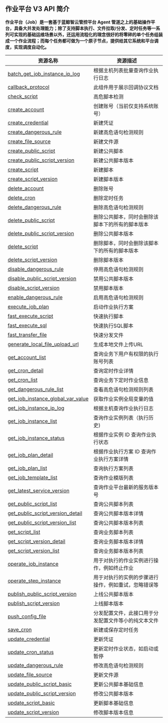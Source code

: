 ## 作业平台 V3 API 简介

**作业平台（Job）是一套基于蓝鲸智云管控平台 Agent 管道之上的基础操作平台，具备大并发处理能力；除了支持脚本执行、文件拉取/分发、定时任务等一系列可实现的基础运维场景以外，还运用流程化的理念很好的将零碎的单个任务组装成一个作业流程；而每个任务都可做为一个原子节点，提供给其它系统和平台调度，实现调度自动化。**


| 资源名称 | 资源描述 |
| -------- | ------- |
| [batch_get_job_instance_ip_log](https://github.com/TencentBlueKing/bk-job/blob/3.9.x/docs/apidoc/esb/jobv3-confapis/apidocs/zh_hans/batch_get_job_instance_ip_log.md) | 根据主机列表批量查询作业执行日志 |
| [callback_protocol](https://github.com/TencentBlueKing/bk-job/blob/3.9.x/docs/apidoc/esb/jobv3-confapis/apidocs/zh_hans/callback_protocol.md) | 此组件用于展示回调协议文档 |
| [check_script](https://github.com/TencentBlueKing/bk-job/blob/3.9.x/docs/apidoc/esb/jobv3-confapis/apidocs/zh_hans/check_script.md) | 高危脚本检测 |
| [create_account](https://github.com/TencentBlueKing/bk-job/blob/3.9.x/docs/apidoc/esb/jobv3-confapis/apidocs/zh_hans/create_account.md) | 创建账号（当前仅支持系统账号） |
| [create_credential](https://github.com/TencentBlueKing/bk-job/blob/3.9.x/docs/apidoc/esb/jobv3-confapis/apidocs/zh_hans/create_credential.md) | 新建凭证 |
| [create_dangerous_rule](https://github.com/TencentBlueKing/bk-job/blob/3.9.x/docs/apidoc/esb/jobv3-confapis/apidocs/zh_hans/create_dangerous_rule.md) | 新建高危语句检测规则 |
| [create_file_source](https://github.com/TencentBlueKing/bk-job/blob/3.9.x/docs/apidoc/esb/jobv3-confapis/apidocs/zh_hans/create_file_source.md) | 新建文件源 |
| [create_public_script](https://github.com/TencentBlueKing/bk-job/blob/3.9.x/docs/apidoc/esb/jobv3-confapis/apidocs/zh_hans/create_public_script.md) | 新建公共脚本 |
| [create_public_script_version](https://github.com/TencentBlueKing/bk-job/blob/3.9.x/docs/apidoc/esb/jobv3-confapis/apidocs/zh_hans/create_public_script_version.md) | 新建公共脚本版本 |
| [create_script](https://github.com/TencentBlueKing/bk-job/blob/3.9.x/docs/apidoc/esb/jobv3-confapis/apidocs/zh_hans/create_script.md) | 新建脚本 |
| [create_script_version](https://github.com/TencentBlueKing/bk-job/blob/3.9.x/docs/apidoc/esb/jobv3-confapis/apidocs/zh_hans/create_script_version.md) | 新建脚本版本 |
| [delete_account](https://github.com/TencentBlueKing/bk-job/blob/3.9.x/docs/apidoc/esb/jobv3-confapis/apidocs/zh_hans/delete_account.md) | 删除账号 |
| [delete_cron](https://github.com/TencentBlueKing/bk-job/blob/3.9.x/docs/apidoc/esb/jobv3-confapis/apidocs/zh_hans/delete_cron.md) | 删除定时任务 |
| [delete_dangerous_rule](https://github.com/TencentBlueKing/bk-job/blob/3.9.x/docs/apidoc/esb/jobv3-confapis/apidocs/zh_hans/delete_dangerous_rule.md) | 删除高危语句检测规则 |
| [delete_public_script](https://github.com/TencentBlueKing/bk-job/blob/3.9.x/docs/apidoc/esb/jobv3-confapis/apidocs/zh_hans/delete_public_script.md) | 删除公共脚本，同时会删除该脚本下的所有的脚本版本 |
| [delete_public_script_version](https://github.com/TencentBlueKing/bk-job/blob/3.9.x/docs/apidoc/esb/jobv3-confapis/apidocs/zh_hans/delete_public_script_version.md) | 删除公共脚本版本 |
| [delete_script](https://github.com/TencentBlueKing/bk-job/blob/3.9.x/docs/apidoc/esb/jobv3-confapis/apidocs/zh_hans/delete_script.md) | 删除脚本，同时会删除该脚本下的所有的脚本版本 |
| [delete_script_version](https://github.com/TencentBlueKing/bk-job/blob/3.9.x/docs/apidoc/esb/jobv3-confapis/apidocs/zh_hans/delete_script_version.md) | 删除脚本版本 |
| [disable_dangerous_rule](https://github.com/TencentBlueKing/bk-job/blob/3.9.x/docs/apidoc/esb/jobv3-confapis/apidocs/zh_hans/disable_dangerous_rule.md) | 停用高危语句检测规则 |
| [disable_public_script_version](https://github.com/TencentBlueKing/bk-job/blob/3.9.x/docs/apidoc/esb/jobv3-confapis/apidocs/zh_hans/disable_public_script_version.md) | 禁用公共脚本版本 |
| [disable_script_version](https://github.com/TencentBlueKing/bk-job/blob/3.9.x/docs/apidoc/esb/jobv3-confapis/apidocs/zh_hans/disable_script_version.md) | 禁用脚本版本 |
| [enable_dangerous_rule](https://github.com/TencentBlueKing/bk-job/blob/3.9.x/docs/apidoc/esb/jobv3-confapis/apidocs/zh_hans/enable_dangerous_rule.md) | 启用高危语句检测规则 |
| [execute_job_plan](https://github.com/TencentBlueKing/bk-job/blob/3.9.x/docs/apidoc/esb/jobv3-confapis/apidocs/zh_hans/execute_job_plan.md) | 启动作业执行方案 |
| [fast_execute_script](https://github.com/TencentBlueKing/bk-job/blob/3.9.x/docs/apidoc/esb/jobv3-confapis/apidocs/zh_hans/fast_execute_script.md) | 快速执行脚本 |
| [fast_execute_sql](https://github.com/TencentBlueKing/bk-job/blob/3.9.x/docs/apidoc/esb/jobv3-confapis/apidocs/zh_hans/fast_execute_sql.md) | 快速执行SQL脚本 |
| [fast_transfer_file](https://github.com/TencentBlueKing/bk-job/blob/3.9.x/docs/apidoc/esb/jobv3-confapis/apidocs/zh_hans/fast_transfer_file.md) | 快速分发文件 |
| [generate_local_file_upload_url](https://github.com/TencentBlueKing/bk-job/blob/3.9.x/docs/apidoc/esb/jobv3-confapis/apidocs/zh_hans/generate_local_file_upload_url.md) | 生成本地文件上传URL |
| [get_account_list](https://github.com/TencentBlueKing/bk-job/blob/3.9.x/docs/apidoc/esb/jobv3-confapis/apidocs/zh_hans/get_account_list.md) | 查询业务下用户有权限的执行账号列表 |
| [get_cron_detail](https://github.com/TencentBlueKing/bk-job/blob/3.9.x/docs/apidoc/esb/jobv3-confapis/apidocs/zh_hans/get_cron_detail.md) | 查询定时作业详情 |
| [get_cron_list](https://github.com/TencentBlueKing/bk-job/blob/3.9.x/docs/apidoc/esb/jobv3-confapis/apidocs/zh_hans/get_cron_list.md) | 查询业务下定时作业信息 |
| [get_dangerous_rule_list](https://github.com/TencentBlueKing/bk-job/blob/3.9.x/docs/apidoc/esb/jobv3-confapis/apidocs/zh_hans/get_dangerous_rule_list.md) | 查看高危语句检测规则列表 |
| [get_job_instance_global_var_value](https://github.com/TencentBlueKing/bk-job/blob/3.9.x/docs/apidoc/esb/jobv3-confapis/apidocs/zh_hans/get_job_instance_global_var_value.md) | 获取作业实例全局变量的值 |
| [get_job_instance_ip_log](https://github.com/TencentBlueKing/bk-job/blob/3.9.x/docs/apidoc/esb/jobv3-confapis/apidocs/zh_hans/get_job_instance_ip_log.md) | 根据主机查询作业执行日志 |
| [get_job_instance_list](https://github.com/TencentBlueKing/bk-job/blob/3.9.x/docs/apidoc/esb/jobv3-confapis/apidocs/zh_hans/get_job_instance_list.md) | 查询作业实例列表（执行历史) |
| [get_job_instance_status](https://github.com/TencentBlueKing/bk-job/blob/3.9.x/docs/apidoc/esb/jobv3-confapis/apidocs/zh_hans/get_job_instance_status.md) | 根据作业实例 ID 查询作业执行状态 |
| [get_job_plan_detail](https://github.com/TencentBlueKing/bk-job/blob/3.9.x/docs/apidoc/esb/jobv3-confapis/apidocs/zh_hans/get_job_plan_detail.md) | 根据作业执行方案 ID 查询作业执行方案详情 |
| [get_job_plan_list](https://github.com/TencentBlueKing/bk-job/blob/3.9.x/docs/apidoc/esb/jobv3-confapis/apidocs/zh_hans/get_job_plan_list.md) | 查询执行方案列表 |
| [get_job_template_list](https://github.com/TencentBlueKing/bk-job/blob/3.9.x/docs/apidoc/esb/jobv3-confapis/apidocs/zh_hans/get_job_template_list.md) | 查询作业模版列表 |
| [get_latest_service_version](https://github.com/TencentBlueKing/bk-job/blob/3.9.x/docs/apidoc/esb/jobv3-confapis/apidocs/zh_hans/get_latest_service_version.md) | 查询作业平台最新的服务版本号 |
| [get_public_script_list](https://github.com/TencentBlueKing/bk-job/blob/3.9.x/docs/apidoc/esb/jobv3-confapis/apidocs/zh_hans/get_public_script_list.md) | 查询公共脚本列表 |
| [get_public_script_version_detail](https://github.com/TencentBlueKing/bk-job/blob/3.9.x/docs/apidoc/esb/jobv3-confapis/apidocs/zh_hans/get_public_script_version_detail.md) | 查询公共脚本版本详情 |
| [get_public_script_version_list](https://github.com/TencentBlueKing/bk-job/blob/3.9.x/docs/apidoc/esb/jobv3-confapis/apidocs/zh_hans/get_public_script_version_list.md) | 查询公共脚本版本列表 |
| [get_script_list](https://github.com/TencentBlueKing/bk-job/blob/3.9.x/docs/apidoc/esb/jobv3-confapis/apidocs/zh_hans/get_script_list.md) | 查询业务脚本列表 |
| [get_script_version_detail](https://github.com/TencentBlueKing/bk-job/blob/3.9.x/docs/apidoc/esb/jobv3-confapis/apidocs/zh_hans/get_script_version_detail.md) | 查询业务脚本版本详情 |
| [get_script_version_list](https://github.com/TencentBlueKing/bk-job/blob/3.9.x/docs/apidoc/esb/jobv3-confapis/apidocs/zh_hans/get_script_version_list.md) | 查询业务脚本版本列表 |
| [operate_job_instance](https://github.com/TencentBlueKing/bk-job/blob/3.9.x/docs/apidoc/esb/jobv3-confapis/apidocs/zh_hans/operate_job_instance.md) | 用于对执行的作业实例进行操作，例如终止作业 |
| [operate_step_instance](https://github.com/TencentBlueKing/bk-job/blob/3.9.x/docs/apidoc/esb/jobv3-confapis/apidocs/zh_hans/operate_step_instance.md) | 用于对执行的实例的步骤进行操作，例如重试，忽略错误等 |
| [publish_public_script_version](https://github.com/TencentBlueKing/bk-job/blob/3.9.x/docs/apidoc/esb/jobv3-confapis/apidocs/zh_hans/publish_public_script_version.md) | 上线公共脚本版本 |
| [publish_script_version](https://github.com/TencentBlueKing/bk-job/blob/3.9.x/docs/apidoc/esb/jobv3-confapis/apidocs/zh_hans/publish_script_version.md) | 上线脚本版本 |
| [push_config_file](https://github.com/TencentBlueKing/bk-job/blob/3.9.x/docs/apidoc/esb/jobv3-confapis/apidocs/zh_hans/push_config_file.md) | 分发配置文件，此接口用于分发配置文件等小的纯文本文件 |
| [save_cron](https://github.com/TencentBlueKing/bk-job/blob/3.9.x/docs/apidoc/esb/jobv3-confapis/apidocs/zh_hans/save_cron.md) | 新建或保存定时任务 |
| [update_credential](https://github.com/TencentBlueKing/bk-job/blob/3.9.x/docs/apidoc/esb/jobv3-confapis/apidocs/zh_hans/update_credential.md) | 更新凭证 |
| [update_cron_status](https://github.com/TencentBlueKing/bk-job/blob/3.9.x/docs/apidoc/esb/jobv3-confapis/apidocs/zh_hans/update_cron_status.md) | 更新定时作业状态，如启动或暂停 |
| [update_dangerous_rule](https://github.com/TencentBlueKing/bk-job/blob/3.9.x/docs/apidoc/esb/jobv3-confapis/apidocs/zh_hans/update_dangerous_rule.md) | 修改高危语句检测规则 |
| [update_file_source](https://github.com/TencentBlueKing/bk-job/blob/3.9.x/docs/apidoc/esb/jobv3-confapis/apidocs/zh_hans/update_file_source.md) | 更新文件源 |
| [update_public_script_basic](https://github.com/TencentBlueKing/bk-job/blob/3.9.x/docs/apidoc/esb/jobv3-confapis/apidocs/zh_hans/update_public_script_basic.md) | 更新公共脚本基础信息 |
| [update_public_script_version](https://github.com/TencentBlueKing/bk-job/blob/3.9.x/docs/apidoc/esb/jobv3-confapis/apidocs/zh_hans/update_public_script_version.md) | 修改公共脚本版本 |
| [update_script_basic](https://github.com/TencentBlueKing/bk-job/blob/3.9.x/docs/apidoc/esb/jobv3-confapis/apidocs/zh_hans/update_script_basic.md) | 更新脚本基础信息 |
| [update_script_version](https://github.com/TencentBlueKing/bk-job/blob/3.9.x/docs/apidoc/esb/jobv3-confapis/apidocs/zh_hans/update_script_version.md) | 修改脚本版本信息 |

